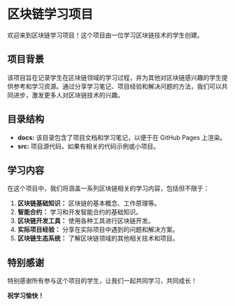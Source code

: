 
# 区块链学习项目

欢迎来到区块链学习项目！这个项目由一位学习区块链技术的学生创建。



## 项目背景

该项目旨在记录学生在区块链领域的学习过程，并为其他对区块链感兴趣的学生提供参考和学习资源。通过分享学习笔记、项目经验和解决问题的方法，我们可以共同进步，激发更多人对区块链技术的兴趣。

## 目录结构

- **docs:** 该目录包含了项目文档和学习笔记，以便于在 GitHub Pages 上渲染。
- **src:** 项目源代码，如果有相关的代码示例或小项目。

## 学习内容

在这个项目中，我们将涵盖一系列区块链相关的学习内容，包括但不限于：

1. **区块链基础知识：** 区块链的基本概念、工作原理等。
2. **智能合约：** 学习和开发智能合约的基础知识。
3. **区块链开发工具：** 使用各种工具进行区块链开发。
4. **实际项目经验：** 分享在实际项目中遇到的问题和解决方案。
5. **区块链生态系统：** 了解区块链领域的其他相关技术和项目。

## 特别感谢

特别感谢所有参与这个项目的学生，让我们一起共同学习，共同成长！

**祝学习愉快！**

